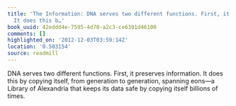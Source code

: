 ```yaml
---
title: 'The Information: DNA serves two different functions. First, it preserves information.
  It does this b…'
book_uuid: 42eddd4e-7595-4d70-a2c3-ce6391d46100
comments: []
highlighted_on: '2012-12-03T03:59:14Z'
location: '0.503154'
source: readmill
---
```


DNA serves two different functions. First, it preserves information. It does this by copying itself, from generation to generation, spanning eons—a Library of Alexandria that keeps its data safe by copying itself billions of times.